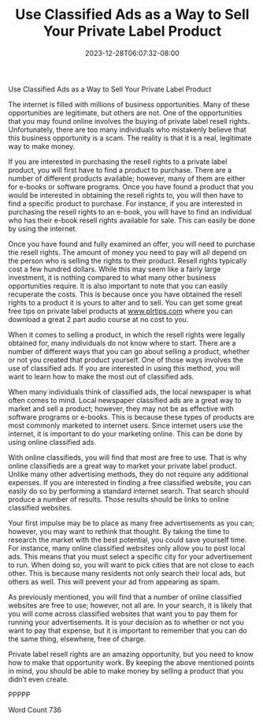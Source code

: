 ﻿---
title: "Use Classified Ads as a Way to Sell Your Private Label Product"
date: 2023-12-28T06:07:32-08:00
description: "Private Label Resell Rights Tips for Web Success"
featured_image: "/images/Private Label Resell Rights.jpg"
tags: ["Private Label Resell Rights"]
---

Use Classified Ads as a Way to Sell Your Private Label Product

The internet is filled with millions of business opportunities.  Many of these opportunities are legitimate, but others are not. One of the opportunities that you may found online involves the buying of private label resell rights. Unfortunately, there are too many individuals who mistakenly believe that this business opportunity is a scam. The reality is that it is a real, legitimate way to make money.

If you are interested in purchasing the resell rights to a private label product, you will first have to find a product to purchase.  There are a number of different products available; however, many of them are either for e-books or software programs.  Once you have found a product that you would be interested in obtaining the resell rights to, you will then have to find a specific product to purchase. For instance, if you are interested in purchasing the resell rights to an e-book, you will have to find an individual who has their e-book resell rights available for sale. This can easily be done by using the internet.

Once you have found and fully examined an offer, you will need to purchase the resell rights. The amount of money you need to pay will all depend on the person who is selling the rights to their product.  Resell rights typically cost a few hundred dollars.  While this may seem like a fairly large investment, it is nothing compared to what many other business opportunities require. It is also important to note that you can easily recuperate the costs. This is because once you have obtained the resell rights to a product it is yours to alter and to sell.  You can get some great free tips on private label products at www.plrtips.com where you can download a great 2 part audio course at no cost to you.

When it comes to selling a product, in which the resell rights were legally obtained for, many individuals do not know where to start.  There are a number of different ways that you can go about selling a product, whether or not you created that product yourself.  One of those ways involves the use of classified ads. If you are interested in using this method, you will want to learn how to make the most out of classified ads.

When many individuals think of classified ads, the local newspaper is what often comes to mind.  Local newspaper classified ads are a great way to market and sell a product; however, they may not be as effective with software programs or e-books. This is because these types of products are most commonly marketed to internet users.  Since internet users use the internet, it is important to do your marketing online. This can be done by using online classified ads.

With online classifieds, you will find that most are free to use.  That is why online classifieds are a great way to market your private label product.  Unlike many other advertising methods, they do not require any additional expenses.  If you are interested in finding a free classified website, you can easily do so by performing a standard internet search. That search should produce a number of results. Those results should be links to online classified websites.  

Your first impulse may be to place as many free advertisements as you can; however, you may want to rethink that thought.  By taking the time to research the market with the best potential, you could save yourself time.  For instance, many online classified websites only allow you to post local ads. This means that you must select a specific city for your advertisement to run. When doing so, you will want to pick cities that are not close to each other. This is because many residents not only search their local ads, but others as well. This will prevent your ad from appearing as spam.

As previously mentioned, you will find that a number of online classified websites are free to use; however, not all are. In your search, it is likely that you will come across classified websites that want you to pay them for running your advertisements.  It is your decision as to whether or not you want to pay that expense, but it is important to remember that you can do the same thing, elsewhere, free of charge.

Private label resell rights are an amazing opportunity, but you need to know how to make that opportunity work.  By keeping the above mentioned points in mind, you should be able to make money by selling a product that you didn’t even create.

PPPPP

Word Count 736

